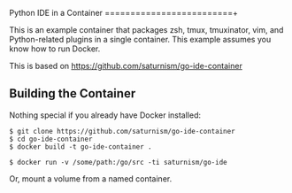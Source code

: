 Python IDE in a Container
=========================+

This is an example container that packages zsh, tmux, tmuxinator, vim, and Python-related plugins in a single container.
This example assumes you know how to run Docker.

This is based on https://github.com/saturnism/go-ide-container


Building the Container
----------------------
Nothing special if you already have Docker installed:

    $ git clone https://github.com/saturnism/go-ide-container
    $ cd go-ide-container
    $ docker build -t go-ide-container .

    $ docker run -v /some/path:/go/src -ti saturnism/go-ide

Or, mount a volume from a named container.



